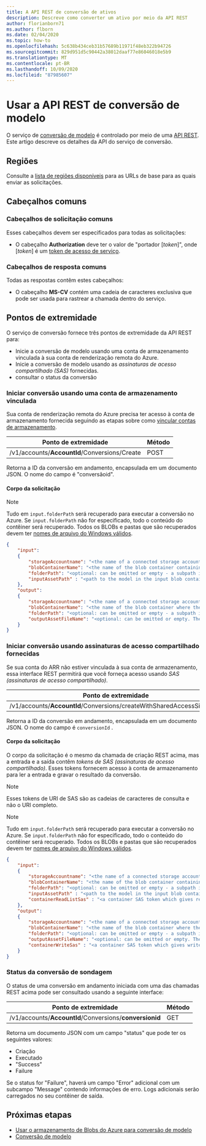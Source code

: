 ```yaml
---
title: A API REST de conversão de ativos
description: Descreve como converter um ativo por meio da API REST
author: florianborn71
ms.author: flborn
ms.date: 02/04/2020
ms.topic: how-to
ms.openlocfilehash: 5c638b434ceb31b57689b11971f48eb322b94726
ms.sourcegitcommit: 829d951d5c90442a38012daaf77e86046018e5b9
ms.translationtype: MT
ms.contentlocale: pt-BR
ms.lasthandoff: 10/09/2020
ms.locfileid: "87985607"
---
```

# <a name="use-the-model-conversion-rest-api"></a>Usar a API REST de conversão de modelo

O serviço de [conversão de modelo](model-conversion.md) é controlado por meio de uma [API REST](https://en.wikipedia.org/wiki/Representational_state_transfer). Este artigo descreve os detalhes da API do serviço de conversão.

## <a name="regions"></a>Regiões

Consulte a [lista de regiões disponíveis](../../reference/regions.md) para as URLs de base para as quais enviar as solicitações.

## <a name="common-headers"></a>Cabeçalhos comuns

### <a name="common-request-headers"></a>Cabeçalhos de solicitação comuns

Esses cabeçalhos devem ser especificados para todas as solicitações:

- O cabeçalho **Authorization** deve ter o valor de "portador [*token*]", onde [*token*] é um [token de acesso de serviço](../tokens.md).

### <a name="common-response-headers"></a>Cabeçalhos de resposta comuns

Todas as respostas contêm estes cabeçalhos:

- O cabeçalho **MS-CV** contém uma cadeia de caracteres exclusiva que pode ser usada para rastrear a chamada dentro do serviço.

## <a name="endpoints"></a>Pontos de extremidade

O serviço de conversão fornece três pontos de extremidade da API REST para:

- Inicie a conversão de modelo usando uma conta de armazenamento vinculada à sua conta de renderização remota do Azure. 
- Inicie a conversão de modelo usando as *assinaturas de acesso compartilhado (SAS)* fornecidas.
- consultar o status da conversão

### <a name="start-conversion-using-a-linked-storage-account"></a>Iniciar conversão usando uma conta de armazenamento vinculada
Sua conta de renderização remota do Azure precisa ter acesso à conta de armazenamento fornecida seguindo as etapas sobre como [vincular contas de armazenamento](../create-an-account.md#link-storage-accounts).

| Ponto de extremidade | Método |
|-----------|:-----------|
| /v1/accounts/**AccountId**/Conversions/Create | POST |

Retorna a ID da conversão em andamento, encapsulada em um documento JSON. O nome do campo é "conversãoid".

#### <a name="request-body"></a>Corpo da solicitação

> [!NOTE]
> Tudo em `input.folderPath` será recuperado para executar a conversão no Azure. Se `input.folderPath` não for especificado, todo o conteúdo do contêiner será recuperado. Todos os BLOBs e pastas que são recuperados devem ter [nomes de arquivo do Windows válidos](https://docs.microsoft.com/windows/win32/fileio/naming-a-file#naming-conventions).

```json
{
    "input":
    {
        "storageAccountname": "<the name of a connected storage account - this does not include the domain suffix (.blob.core.windows.net)>",
        "blobContainerName": "<the name of the blob container containing your input asset data>",
        "folderPath": "<optional: can be omitted or empty - a subpath in the input blob container>",
        "inputAssetPath" : "<path to the model in the input blob container relative to the folderPath (or container root if no folderPath is specified)>"
    },
    "output":
    {
        "storageAccountname": "<the name of a connected storage account - this does not include the domain suffix (.blob.core.windows.net)>",
        "blobContainerName": "<the name of the blob container where the converted asset will be copied to>",
        "folderPath": "<optional: can be omitted or empty - a subpath in the output blob container. Will contain the asset and log files>",
        "outputAssetFileName": "<optional: can be omitted or empty. The filename of the converted asset. If provided the filename needs to end in .arrAsset>"
    }
}
```
### <a name="start-conversion-using-provided-shared-access-signatures"></a>Iniciar conversão usando assinaturas de acesso compartilhado fornecidas
Se sua conta do ARR não estiver vinculada à sua conta de armazenamento, essa interface REST permitirá que você forneça acesso usando *SAS (assinaturas de acesso compartilhado)*.

| Ponto de extremidade | Método |
|-----------|:-----------|
| /v1/accounts/**AccountId**/Conversions/createWithSharedAccessSignature | POST |

Retorna a ID da conversão em andamento, encapsulada em um documento JSON. O nome do campo é `conversionId` .

#### <a name="request-body"></a>Corpo da solicitação

O corpo da solicitação é o mesmo da chamada de criação REST acima, mas a entrada e a saída contêm *tokens de SAS (assinaturas de acesso compartilhado)*. Esses tokens fornecem acesso à conta de armazenamento para ler a entrada e gravar o resultado da conversão.

> [!NOTE]
> Esses tokens de URI de SAS são as cadeias de caracteres de consulta e não o URI completo. 

> [!NOTE]
> Tudo em `input.folderPath` será recuperado para executar a conversão no Azure. Se `input.folderPath` não for especificado, todo o conteúdo do contêiner será recuperado. Todos os BLOBs e pastas que são recuperados devem ter [nomes de arquivo do Windows válidos](https://docs.microsoft.com/windows/win32/fileio/naming-a-file#naming-conventions).

```json
{
    "input":
    {
        "storageAccountname": "<the name of a connected storage account - this does not include the domain suffix (.blob.core.windows.net)>",
        "blobContainerName": "<the name of the blob container containing your input asset data>",
        "folderPath": "<optional: can be omitted or empty - a subpath in the input blob container>",
        "inputAssetPath" : "<path to the model in the input blob container relative to the folderPath (or container root if no folderPath is specified)>",
        "containerReadListSas" : "<a container SAS token which gives read and list access to the given input blob container>"
    },
    "output":
    {
        "storageAccountname": "<the name of a connected storage account - this does not include the domain suffix (.blob.core.windows.net)>",
        "blobContainerName": "<the name of the blob container where the converted asset will be copied to>",
        "folderPath": "<optional: can be omitted or empty - a subpath in the output blob container. Will contain the asset and log files>",
        "outputAssetFileName": "<optional: can be omitted or empty. The filename of the converted asset. If provided the filename needs to end in .arrAsset>",
        "containerWriteSas" : "<a container SAS token which gives write access to the given output blob container>"
    }
}
```

### <a name="poll-conversion-status"></a>Status da conversão de sondagem
O status de uma conversão em andamento iniciada com uma das chamadas REST acima pode ser consultado usando a seguinte interface:


| Ponto de extremidade | Método |
|-----------|:-----------|
| /v1/accounts/**AccountId**/Conversions/**conversionid** | GET |

Retorna um documento JSON com um campo "status" que pode ter os seguintes valores:

- Criação
- Executado
- "Success"
- Failure

Se o status for "Failure", haverá um campo "Error" adicional com um subcampo "Message" contendo informações de erro. Logs adicionais serão carregados no seu contêiner de saída.

## <a name="next-steps"></a>Próximas etapas

- [Usar o armazenamento de Blobs do Azure para conversão de modelo](blob-storage.md)
- [Conversão de modelo](model-conversion.md)
